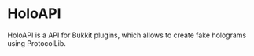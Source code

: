 HoloAPI
=======

HoloAPI is a API for Bukkit plugins, which allows to create fake holograms using ProtocolLib.